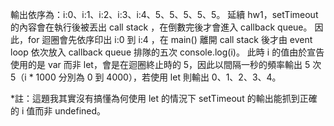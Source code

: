 輸出依序為：i:0、i:1、i:2、i:3、i:4、5、5、5、5、5。
延續 hw1，setTimeout 的內容會在執行後被丟出 call stack ，在倒數完後才會進入 callback queue。
因此，for 迴圈會先依序印出 i:0 到 i:4 ，在 main() 離開 call stack 後才由 event loop 依次放入 callback queue 排隊的五次 console.log(i)。
此時 i 的值由於宣告使用的是 var 而非 let，會是在迴圈終止時的 5，因此以間隔一秒的頻率輸出 5 次 5（i * 1000 分別為 0 到 4000），若使用 let 則輸出 0、1、2、3、4。

*註：這題我其實沒有搞懂為何使用 let 的情況下 setTimeout 的輸出能抓到正確的 i 值而非 undefined。